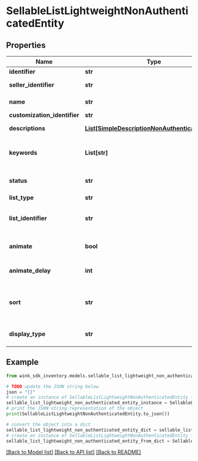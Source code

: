 # SellableListLightweightNonAuthenticatedEntity


## Properties

Name | Type | Description | Notes
------------ | ------------- | ------------- | -------------
**identifier** | **str** | Unique identifier | 
**seller_identifier** | **str** | AffiliateAccountLightweight identifier | 
**name** | **str** | Descriptive name of this list for seller use only | 
**customization_identifier** | **str** | Customization identifier | 
**descriptions** | [**List[SimpleDescriptionNonAuthenticatedEntity]**](SimpleDescriptionNonAuthenticatedEntity.md) | Contains custom title and description of grid | 
**keywords** | **List[str]** | Keywords is meta data for the grid you created that can be used for SEO purposes. | 
**status** | **str** | Status | [default to 'ACTIVE']
**list_type** | **str** | List type | 
**list_identifier** | **str** | Depending on the &#x60;listType&#x60;, this is either the list / search / channel inventory identifier. | 
**animate** | **bool** | Create an animated gif instead of a list of images | [optional] [default to False]
**animate_delay** | **int** | Controls animation delay in milliseconds. -1 is disabled | [optional] [default to -1]
**sort** | **str** | Determines which badge to show on the Web Component. Is also used to sort properties for search grids. | [optional] 
**display_type** | **str** | Indicate which initial values to display first on the front-facing card | [default to 'NATIVE']

## Example

```python
from wink_sdk_inventory.models.sellable_list_lightweight_non_authenticated_entity import SellableListLightweightNonAuthenticatedEntity

# TODO update the JSON string below
json = "{}"
# create an instance of SellableListLightweightNonAuthenticatedEntity from a JSON string
sellable_list_lightweight_non_authenticated_entity_instance = SellableListLightweightNonAuthenticatedEntity.from_json(json)
# print the JSON string representation of the object
print(SellableListLightweightNonAuthenticatedEntity.to_json())

# convert the object into a dict
sellable_list_lightweight_non_authenticated_entity_dict = sellable_list_lightweight_non_authenticated_entity_instance.to_dict()
# create an instance of SellableListLightweightNonAuthenticatedEntity from a dict
sellable_list_lightweight_non_authenticated_entity_from_dict = SellableListLightweightNonAuthenticatedEntity.from_dict(sellable_list_lightweight_non_authenticated_entity_dict)
```
[[Back to Model list]](../README.md#documentation-for-models) [[Back to API list]](../README.md#documentation-for-api-endpoints) [[Back to README]](../README.md)


